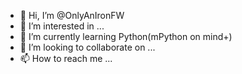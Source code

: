- 👋 Hi, I’m @OnlyAnIronFW
- 👀 I’m interested in ...
- 🌱 I’m currently learning Python(mPython on mind+)
- 💞️ I’m looking to collaborate on ...
- 📫 How to reach me ...

<!---
OnlyAnIronFW/OnlyAnIronFW is a ✨ special ✨ repository because its `README.md` (this file) appears on your GitHub profile.
You can click the Preview link to take a look at your changes.
--->

